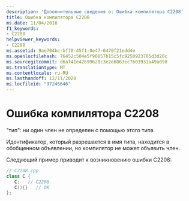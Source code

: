 ```yaml
---
description: 'Дополнительные сведения о: Ошибка компилятора C2208'
title: Ошибка компилятора C2208
ms.date: 11/04/2016
f1_keywords:
- C2208
helpviewer_keywords:
- C2208
ms.assetid: 9ae704bc-bf70-45f1-8e47-0470f21edd4e
ms.openlocfilehash: 76452c504e5f90857b15c5fc9250923705d3d20c
ms.sourcegitcommit: d6af41e42699628c3e2e6063ec7b03931a49a098
ms.translationtype: MT
ms.contentlocale: ru-RU
ms.lasthandoff: 12/11/2020
ms.locfileid: "97245646"
---
```

# <a name="compiler-error-c2208"></a>Ошибка компилятора C2208

"тип": ни один член не определен с помощью этого типа

Идентификатор, который разрешается в имя типа, находится в обобщенном объявлении, но компилятор не может объявить член.

Следующий пример приводит к возникновению ошибки C2208:

```cpp
// C2208.cpp
class C {
   C;   // C2208
   C(){}   // OK
};
```
